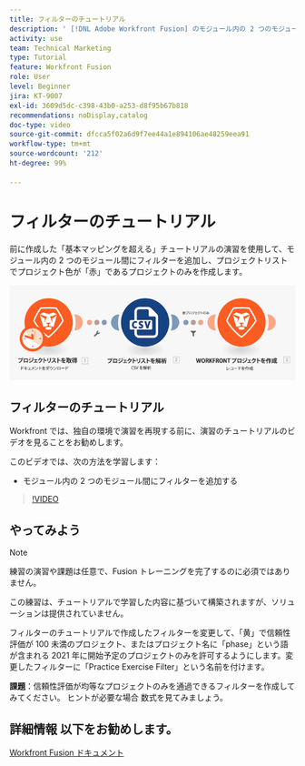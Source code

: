 ```yaml
---
title: フィルターのチュートリアル
description: ' [!DNL Adobe Workfront Fusion] のモジュール内の 2 つのモジュール間にフィルターを追加する方法を説明します。'
activity: use
team: Technical Marketing
type: Tutorial
feature: Workfront Fusion
role: User
level: Beginner
jira: KT-9007
exl-id: 3609d5dc-c398-43b0-a253-d8f95b67b818
recommendations: noDisplay,catalog
doc-type: video
source-git-commit: dfcca5f02a6d9f7ee44a1e894106ae48259eea91
workflow-type: tm+mt
source-wordcount: '212'
ht-degree: 99%

---
```


# フィルターのチュートリアル

前に作成した「基本マッピングを超える」チュートリアルの演習を使用して、モジュール内の 2 つのモジュール間にフィルターを追加し、プロジェクトリストでプロジェクト色が「赤」であるプロジェクトのみを作成します。

![Fusion シナリオの画像](assets/understand-the-basics-2.png)

## フィルターのチュートリアル

Workfront では、独自の環境で演習を再現する前に、演習のチュートリアルのビデオを見ることをお勧めします。

このビデオでは、次の方法を学習します：

* モジュール内の 2 つのモジュール間にフィルターを追加する

>[!VIDEO](https://video.tv.adobe.com/v/335266/?quality=12&learn=on&enablevpops)


## やってみよう

>[!NOTE]
>
>練習の演習や課題は任意で、Fusion トレーニングを完了するのに必須ではありません。

この練習は、チュートリアルで学習した内容に基づいて構築されますが、ソリューションは提供されていません。

フィルターのチュートリアルで作成したフィルターを変更して、「黄」で信頼性評価が 100 未満のプロジェクト、またはプロジェクト名に「phase」という語が含まれる 2021 年に開始予定のプロジェクトのみを許可するようにします。変更したフィルターに「Practice Exercise Filter」という名前を付けます。

**課題**：信頼性評価が均等なプロジェクトのみを通過できるフィルターを作成してみてください。 ヒントが必要な場合 数式を見てみましょう。

## 詳細情報 以下をお勧めします。

[Workfront Fusion ドキュメント](https://experienceleague.adobe.com/en/docs/workfront-fusion/using/get-started-with-fusion/understand-workfront-fusion/workfront-fusion-overview)
